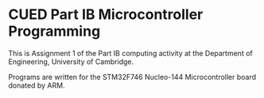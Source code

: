 # CUED Part IB Microcontroller Programming
This is Assignment 1 of the Part IB computing activity at the Department of Engineering, University of Cambridge.

Programs are written for the STM32F746 Nucleo-144 Microcontroller board donated by ARM.
